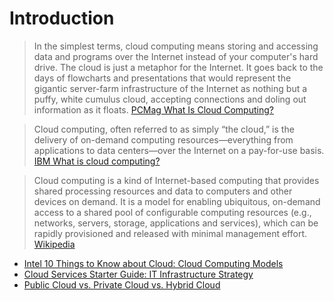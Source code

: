 # Introduction

> In the simplest terms, cloud computing means storing and accessing data and programs over the Internet instead of your computer's hard drive. The cloud is just a metaphor for the Internet. It goes back to the days of flowcharts and presentations that would represent the gigantic server-farm infrastructure of the Internet as nothing but a puffy, white cumulus cloud, accepting connections and doling out information as it floats. [PCMag What Is Cloud Computing?](http://www.pcmag.com/article2/0,2817,2372163,00.asp)

> Cloud computing, often referred to as simply “the cloud,” is the delivery of on-demand computing resources—everything from applications to data centers—over the Internet on a pay-for-use basis. [IBM What is cloud computing?](https://www.ibm.com/cloud-computing/what-is-cloud-computing)

> Cloud computing is a kind of Internet-based computing that provides shared processing resources and data to computers and other devices on demand. It is a model for enabling ubiquitous, on-demand access to a shared pool of configurable computing resources (e.g., networks, servers, storage, applications and services), which can be rapidly provisioned and released with minimal management effort. [Wikipedia](https://en.wikipedia.org/wiki/Cloud_computing)


- [Intel 10 Things to Know about Cloud: Cloud Computing Models](http://www.intel.com/content/www/us/en/cloud-computing/cloud-computing-top-10-frequently-asked-questions.html)
- [Cloud Services Starter Guide: IT Infrastructure Strategy](http://www.intel.com/content/www/us/en/cloud-computing/cloud-services-starter-guide.html)
- [Public Cloud vs. Private Cloud vs. Hybrid Cloud](http://www.intel.com/content/www/us/en/cloud-computing/cloud-101-video.html)
